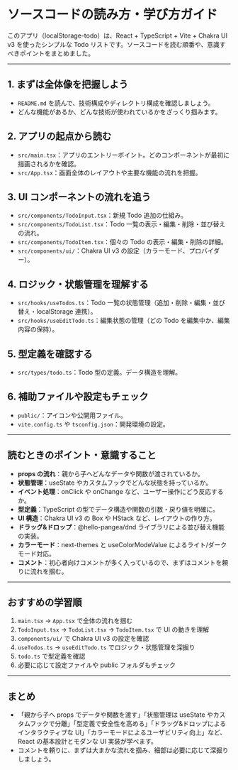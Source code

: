 # ソースコードの読み方・学び方ガイド

このアプリ（localStorage-todo）は、React + TypeScript + Vite + Chakra UI v3 を使ったシンプルな Todo リストです。ソースコードを読む順番や、意識すべきポイントをまとめました。

---

## 1. まずは全体像を把握しよう

- `README.md` を読んで、技術構成やディレクトリ構成を確認しましょう。
- どんな機能があるか、どんな技術が使われているかをざっくり掴みます。

## 2. アプリの起点から読む

- `src/main.tsx`：アプリのエントリーポイント。どのコンポーネントが最初に描画されるかを確認。
- `src/App.tsx`：画面全体のレイアウトや主要な機能の流れを把握。

## 3. UI コンポーネントの流れを追う

- `src/components/TodoInput.tsx`：新規 Todo 追加の仕組み。
- `src/components/TodoList.tsx`：Todo 一覧の表示・編集・削除・並び替えの流れ。
- `src/components/TodoItem.tsx`：個々の Todo の表示・編集・削除の詳細。
- `src/components/ui/`：Chakra UI v3 の設定（カラーモード、プロバイダー）。

## 4. ロジック・状態管理を理解する

- `src/hooks/useTodos.ts`：Todo 一覧の状態管理（追加・削除・編集・並び替え・localStorage 連携）。
- `src/hooks/useEditTodo.ts`：編集状態の管理（どの Todo を編集中か、編集内容の保持）。

## 5. 型定義を確認する

- `src/types/todo.ts`：Todo 型の定義。データ構造を理解。

## 6. 補助ファイルや設定もチェック

- `public/`：アイコンや公開用ファイル。
- `vite.config.ts` や `tsconfig.json`：開発環境の設定。

---

## 読むときのポイント・意識すること

- **props の流れ**：親から子へどんなデータや関数が渡されているか。
- **状態管理**：useState やカスタムフックでどんな状態を持っているか。
- **イベント処理**：onClick や onChange など、ユーザー操作にどう反応するか。
- **型定義**：TypeScript の型でデータ構造や関数の引数・戻り値を明確に。
- **UI 構造**：Chakra UI v3 の Box や HStack など、レイアウトの作り方。
- **ドラッグ&ドロップ**：@hello-pangea/dnd ライブラリによる並び替え機能の実装。
- **カラーモード**：next-themes と useColorModeValue によるライト/ダークモード対応。
- **コメント**：初心者向けコメントが多く入っているので、まずはコメントを頼りに流れを掴む。

---

## おすすめの学習順

1. `main.tsx` → `App.tsx` で全体の流れを掴む
2. `TodoInput.tsx` → `TodoList.tsx` → `TodoItem.tsx` で UI の動きを理解
3. `components/ui/` で Chakra UI v3 の設定を確認
4. `useTodos.ts` → `useEditTodo.ts` でロジック・状態管理を深掘り
5. `todo.ts` で型定義を確認
6. 必要に応じて設定ファイルや public フォルダもチェック

---

## まとめ

- 「親から子へ props でデータや関数を渡す」「状態管理は useState やカスタムフックで分離」「型定義で安全性を高める」「ドラッグ&ドロップによるインタラクティブな UI」「カラーモードによるユーザビリティ向上」など、React の基本設計とモダンな UI 実装が学べます。
- コメントを頼りに、まずは大まかな流れを掴み、細部は必要に応じて深掘りしましょう。
